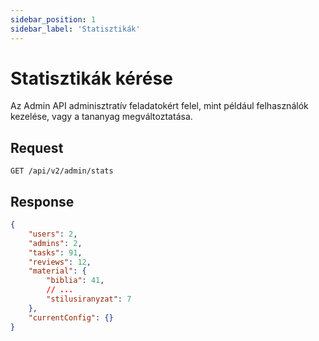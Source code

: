 ```yaml
---
sidebar_position: 1
sidebar_label: 'Statisztikák'
---
```


# Statisztikák kérése

Az Admin API adminisztratív feladatokért felel, mint például felhasználók kezelése, vagy a tananyag megváltoztatása.

## Request
`GET /api/v2/admin/stats`

## Response
```json
{
    "users": 2,
    "admins": 2,
    "tasks": 91,
    "reviews": 12,
    "material": {
        "biblia": 41,
        // ... 
        "stilusiranyzat": 7
    },
    "currentConfig": {}
}
``` 